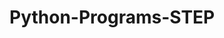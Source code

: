 # Python-Programs-STEP
       
  
              
                
                 
                             
       
  
